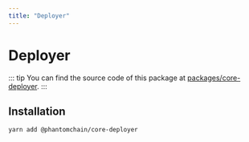 ```yaml
---
title: "Deployer"
---
```


# Deployer

::: tip
You can find the source code of this package at [packages/core-deployer](https://github.com/PhantomChain/core/tree/develop/packages/core-deployer).
:::

## Installation

```bash
yarn add @phantomchain/core-deployer
```
